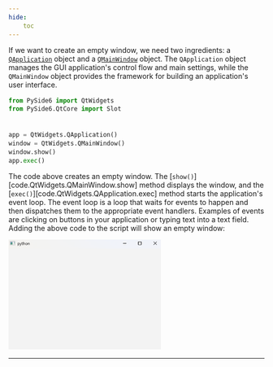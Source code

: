 ```yaml
---
hide:
    toc
---
```


If we want to create an empty window, we need two ingredients: a [`QApplication`](../QtWidgets/QApplication.md) object and a [`QMainWindow`](../QtWidgets/QMainWindow.md) object. The `QApplication` object manages the GUI application's control flow and main settings, while the `QMainWindow` object provides the framework for building an application's user interface. 

```python title="simple_gui.py" linenums="1" hl_lines="5-8"
from PySide6 import QtWidgets
from PySide6.QtCore import Slot


app = QtWidgets.QApplication()
window = QtWidgets.QMainWindow()
window.show()
app.exec()
```

The code above creates an empty window. The [`show()`][code.QtWidgets.QMainWindow.show] method displays the window, and the [`exec()`][code.QtWidgets.QApplication.exec] method starts the application's event loop. The event loop is a loop that waits for events to happen and then dispatches them to the appropriate event handlers. Examples of events are clicking on buttons in your application or typing text into a text field. Adding the above code to the script will show an empty window:

<img src="../images/empty_window.png" alt="Empty window" width="300">


<br>
<hr>